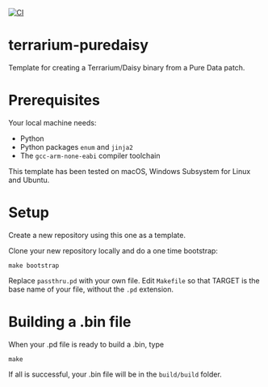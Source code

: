 [![CI](https://github.com/rhaleblian/terrarium-puredaisy/actions/workflows/CI.yml/badge.svg)](https://github.com/rhaleblian/terrarium-puredaisy/actions/workflows/CI.yml)

# terrarium-puredaisy
Template for creating a Terrarium/Daisy binary from a Pure Data patch.

# Prerequisites
Your local machine needs:

* Python
* Python packages `enum` and `jinja2`
* The `gcc-arm-none-eabi` compiler toolchain

This template has been tested on macOS, Windows Subsystem for Linux
and Ubuntu.

# Setup
Create a new repository using this one as a template.

Clone your new repository locally and do a one time bootstrap:

    make bootstrap

Replace `passthru.pd` with your own file. Edit `Makefile` so that TARGET
is the base name of your file, without the `.pd` extension.

# Building a .bin file
When your .pd file is ready to build a .bin, type

    make
    
If all is successful, your .bin file will be in the `build/build` folder.
